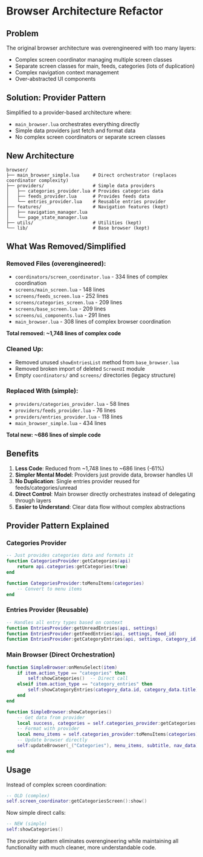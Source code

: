 # Browser Architecture Refactor

## Problem
The original browser architecture was overengineered with too many layers:
- Complex screen coordinator managing multiple screen classes
- Separate screen classes for main, feeds, categories (lots of duplication)
- Complex navigation context management
- Over-abstracted UI components

## Solution: Provider Pattern
Simplified to a provider-based architecture where:
- `main_browser.lua` orchestrates everything directly
- Simple data providers just fetch and format data
- No complex screen coordinators or separate screen classes

## New Architecture

```
browser/
├── main_browser_simple.lua     # Direct orchestrator (replaces coordinator complexity)
├── providers/                  # Simple data providers
│   ├── categories_provider.lua # Provides categories data
│   ├── feeds_provider.lua      # Provides feeds data
│   └── entries_provider.lua    # Reusable entries provider
├── features/                   # Navigation features (kept)
│   ├── navigation_manager.lua
│   └── page_state_manager.lua
├── utils/                      # Utilities (kept)
└── lib/                        # Base browser (kept)
```

## What Was Removed/Simplified

### Removed Files (overengineered):
- `coordinators/screen_coordinator.lua` - 334 lines of complex coordination
- `screens/main_screen.lua` - 148 lines 
- `screens/feeds_screen.lua` - 252 lines
- `screens/categories_screen.lua` - 209 lines
- `screens/base_screen.lua` - 209 lines
- `screens/ui_components.lua` - 291 lines
- `main_browser.lua` - 308 lines of complex browser coordination

**Total removed: ~1,748 lines of complex code**

### Cleaned Up:
- Removed unused `showEntriesList` method from `base_browser.lua`
- Removed broken import of deleted `ScreenUI` module
- Empty `coordinators/` and `screens/` directories (legacy structure)

### Replaced With (simple):
- `providers/categories_provider.lua` - 58 lines
- `providers/feeds_provider.lua` - 76 lines  
- `providers/entries_provider.lua` - 118 lines
- `main_browser_simple.lua` - 434 lines

**Total new: ~686 lines of simple code**

## Benefits

1. **Less Code**: Reduced from ~1,748 lines to ~686 lines (-61%)
2. **Simpler Mental Model**: Providers just provide data, browser handles UI
3. **No Duplication**: Single entries provider reused for feeds/categories/unread
4. **Direct Control**: Main browser directly orchestrates instead of delegating through layers
5. **Easier to Understand**: Clear data flow without complex abstractions

## Provider Pattern Explained

### Categories Provider
```lua
-- Just provides categories data and formats it
function CategoriesProvider:getCategories(api)
    return api.categories:getCategories(true)
end

function CategoriesProvider:toMenuItems(categories)
    -- Convert to menu items
end
```

### Entries Provider (Reusable)
```lua
-- Handles all entry types based on context
function EntriesProvider:getUnreadEntries(api, settings)
function EntriesProvider:getFeedEntries(api, settings, feed_id)  
function EntriesProvider:getCategoryEntries(api, settings, category_id)
```

### Main Browser (Direct Orchestration)
```lua
function SimpleBrowser:onMenuSelect(item)
    if item.action_type == "categories" then
        self:showCategories()  -- Direct call
    elseif item.action_type == "category_entries" then
        self:showCategoryEntries(category_data.id, category_data.title)
    end
end

function SimpleBrowser:showCategories()
    -- Get data from provider
    local success, categories = self.categories_provider:getCategories(self.api)
    -- Format with provider
    local menu_items = self.categories_provider:toMenuItems(categories)
    -- Update browser directly
    self:updateBrowser(_("Categories"), menu_items, subtitle, nav_data)
end
```

## Usage

Instead of complex screen coordination:
```lua
-- OLD (complex)
self.screen_coordinator:getCategoriesScreen():show()
```

Now simple direct calls:
```lua
-- NEW (simple)  
self:showCategories()
```

The provider pattern eliminates overengineering while maintaining all functionality with much cleaner, more understandable code. 